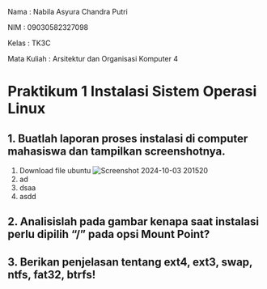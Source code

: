 Nama : Nabila Asyura Chandra Putri

NIM : 09030582327098

Kelas : TK3C

Mata Kuliah : Arsitektur dan Organisasi Komputer 4

# Praktikum 1 Instalasi Sistem Operasi Linux

## 1. Buatlah laporan proses instalasi di computer mahasiswa dan tampilkan screenshotnya.

1. Download file ubuntu
![Screenshot 2024-10-03 201520](https://github.com/user-attachments/assets/e7166bae-a0a6-4ed1-ba8c-002fa5dc743d)
2. ad
3. dsaa
4. asdd

## 2. Analisislah pada gambar kenapa saat instalasi perlu dipilih “/” pada opsi Mount Point?

## 3. Berikan penjelasan tentang ext4, ext3, swap, ntfs, fat32, btrfs!
